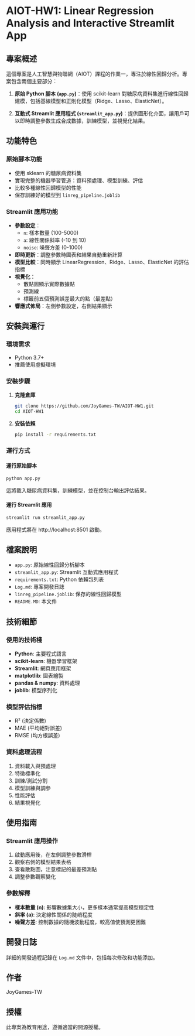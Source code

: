 # AIOT-HW1: Linear Regression Analysis and Interactive Streamlit App

## 專案概述

這個專案是人工智慧與物聯網（AIOT）課程的作業一，專注於線性回歸分析。專案包含兩個主要部分：

1. **原始 Python 腳本 (`app.py`)**：使用 scikit-learn 對糖尿病資料集進行線性回歸建模，包括基線模型和正則化模型（Ridge、Lasso、ElasticNet）。

2. **互動式 Streamlit 應用程式 (`streamlit_app.py`)**：提供圖形化介面，讓用戶可以即時調整參數生成合成數據，訓練模型，並視覺化結果。

## 功能特色

### 原始腳本功能
- 使用 sklearn 的糖尿病資料集
- 實現完整的機器學習管道：資料預處理、模型訓練、評估
- 比較多種線性回歸模型的性能
- 保存訓練好的模型到 `linreg_pipeline.joblib`

### Streamlit 應用功能
- **參數設定**：
  - `n`: 樣本數量 (100-5000)
  - `a`: 線性關係斜率 (-10 到 10)
  - `noise`: 噪聲方差 (0-1000)
- **即時更新**：調整參數時圖表和結果自動重新計算
- **模型比較**：同時顯示 LinearRegression、Ridge、Lasso、ElasticNet 的評估指標
- **視覺化**：
  - 散點圖顯示實際數據點
  - 預測線
  - 標籤前五個預測誤差最大的點（最差點）
- **響應式佈局**：左側參數設定，右側結果顯示

## 安裝與運行

### 環境需求
- Python 3.7+
- 推薦使用虛擬環境

### 安裝步驟

1. **克隆倉庫**
   ```bash
   git clone https://github.com/JoyGames-TW/AIOT-HW1.git
   cd AIOT-HW1
   ```

2. **安裝依賴**
   ```bash
   pip install -r requirements.txt
   ```

### 運行方式

#### 運行原始腳本
```bash
python app.py
```
這將載入糖尿病資料集，訓練模型，並在控制台輸出評估結果。

#### 運行 Streamlit 應用
```bash
streamlit run streamlit_app.py
```
應用程式將在 http://localhost:8501 啟動。

## 檔案說明

- `app.py`: 原始線性回歸分析腳本
- `streamlit_app.py`: Streamlit 互動式應用程式
- `requirements.txt`: Python 依賴包列表
- `Log.md`: 專案開發日誌
- `linreg_pipeline.joblib`: 保存的線性回歸模型
- `README.MD`: 本文件

## 技術細節

### 使用的技術棧
- **Python**: 主要程式語言
- **scikit-learn**: 機器學習框架
- **Streamlit**: 網頁應用框架
- **matplotlib**: 圖表繪製
- **pandas & numpy**: 資料處理
- **joblib**: 模型序列化

### 模型評估指標
- R² (決定係數)
- MAE (平均絕對誤差)
- RMSE (均方根誤差)

### 資料處理流程
1. 資料載入與預處理
2. 特徵標準化
3. 訓練/測試分割
4. 模型訓練與調參
5. 性能評估
6. 結果視覺化

## 使用指南

### Streamlit 應用操作
1. 啟動應用後，在左側調整參數滑桿
2. 觀察右側的模型結果表格
3. 查看散點圖，注意標記的最差預測點
4. 調整參數觀察變化

### 參數解釋
- **樣本數量 (n)**: 影響數據集大小，更多樣本通常提高模型穩定性
- **斜率 (a)**: 決定線性關係的陡峭程度
- **噪聲方差**: 控制數據的隨機波動程度，較高值使預測更困難

## 開發日誌

詳細的開發過程記錄在 `Log.md` 文件中，包括每次修改和功能添加。

## 作者

JoyGames-TW

## 授權

此專案為教育用途，遵循適當的開源授權。